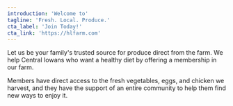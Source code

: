 ```yaml
---
introduction: 'Welcome to'
tagline: 'Fresh. Local. Produce.'
cta_label: 'Join Today!'
cta_link: 'https://hlfarm.com'
---
```


Let us be your family's trusted source for produce direct from the farm. We help Central Iowans who want a healthy diet by offering a membership in our farm.

Members have direct access to the fresh vegetables, eggs, and chicken we harvest, and they have the support of an entire community to help them find new ways to enjoy it.
